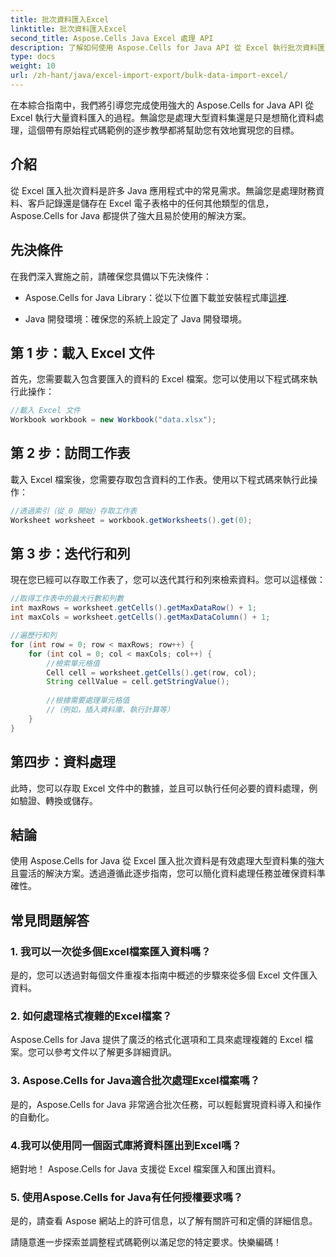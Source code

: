 ```yaml
---
title: 批次資料匯入Excel
linktitle: 批次資料匯入Excel
second_title: Aspose.Cells Java Excel 處理 API
description: 了解如何使用 Aspose.Cells for Java API 從 Excel 執行批次資料匯入。透過此逐步指南簡化您的資料處理。
type: docs
weight: 10
url: /zh-hant/java/excel-import-export/bulk-data-import-excel/
---
```


在本綜合指南中，我們將引導您完成使用強大的 Aspose.Cells for Java API 從 Excel 執行大量資料匯入的過程。無論您是處理大型資料集還是只是想簡化資料處理，這個帶有原始程式碼範例的逐步教學都將幫助您有效地實現您的目標。

## 介紹

從 Excel 匯入批次資料是許多 Java 應用程式中的常見需求。無論您是處理財務資料、客戶記錄還是儲存在 Excel 電子表格中的任何其他類型的信息，Aspose.Cells for Java 都提供了強大且易於使用的解決方案。

## 先決條件

在我們深入實施之前，請確保您具備以下先決條件：

-  Aspose.Cells for Java Library：從以下位置下載並安裝程式庫[這裡](https://releases.aspose.com/cells/java/).

- Java 開發環境：確保您的系統上設定了 Java 開發環境。

## 第 1 步：載入 Excel 文件

首先，您需要載入包含要匯入的資料的 Excel 檔案。您可以使用以下程式碼來執行此操作：

```java
//載入 Excel 文件
Workbook workbook = new Workbook("data.xlsx");
```

## 第 2 步：訪問工作表

載入 Excel 檔案後，您需要存取包含資料的工作表。使用以下程式碼來執行此操作：

```java
//透過索引（從 0 開始）存取工作表
Worksheet worksheet = workbook.getWorksheets().get(0);
```

## 第 3 步：迭代行和列

現在您已經可以存取工作表了，您可以迭代其行和列來檢索資料。您可以這樣做：

```java
//取得工作表中的最大行數和列數
int maxRows = worksheet.getCells().getMaxDataRow() + 1;
int maxCols = worksheet.getCells().getMaxDataColumn() + 1;

//遍歷行和列
for (int row = 0; row < maxRows; row++) {
    for (int col = 0; col < maxCols; col++) {
        //檢索單元格值
        Cell cell = worksheet.getCells().get(row, col);
        String cellValue = cell.getStringValue();
        
        //根據需要處理單元格值
        //（例如，插入資料庫、執行計算等）
    }
}
```

## 第四步：資料處理

此時，您可以存取 Excel 文件中的數據，並且可以執行任何必要的資料處理，例如驗證、轉換或儲存。

## 結論

使用 Aspose.Cells for Java 從 Excel 匯入批次資料是有效處理大型資料集的強大且靈活的解決方案。透過遵循此逐步指南，您可以簡化資料處理任務並確保資料準確性。

## 常見問題解答

### 1. 我可以一次從多個Excel檔案匯入資料嗎？

是的，您可以透過對每個文件重複本指南中概述的步驟來從多個 Excel 文件匯入資料。

### 2. 如何處理格式複雜的Excel檔案？

Aspose.Cells for Java 提供了廣泛的格式化選項和工具來處理複雜的 Excel 檔案。您可以參考文件以了解更多詳細資訊。

### 3. Aspose.Cells for Java適合批次處理Excel檔案嗎？

是的，Aspose.Cells for Java 非常適合批次任務，可以輕鬆實現資料導入和操作的自動化。

### 4.我可以使用同一個函式庫將資料匯出到Excel嗎？

絕對地！ Aspose.Cells for Java 支援從 Excel 檔案匯入和匯出資料。

### 5. 使用Aspose.Cells for Java有任何授權要求嗎？

是的，請查看 Aspose 網站上的許可信息，以了解有關許可和定價的詳細信息。

請隨意進一步探索並調整程式碼範例以滿足您的特定要求。快樂編碼！